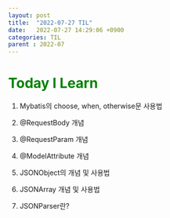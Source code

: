 ```yaml
---
layout: post
title:  "2022-07-27 TIL"
date:   2022-07-27 14:29:06 +0900
categories: TIL
parent : 2022-07
---
```


<span style="color:green">Today I Learn </span>
============================================

1. Mybatis의 choose, when, otherwise문 사용법

2. @RequestBody 개념

3. @RequestParam 개념

4. @ModelAttribute 개념

4. JSONObject의 개념 및 사용법

5. JSONArray 개념 및 사용법

6. JSONParser란?